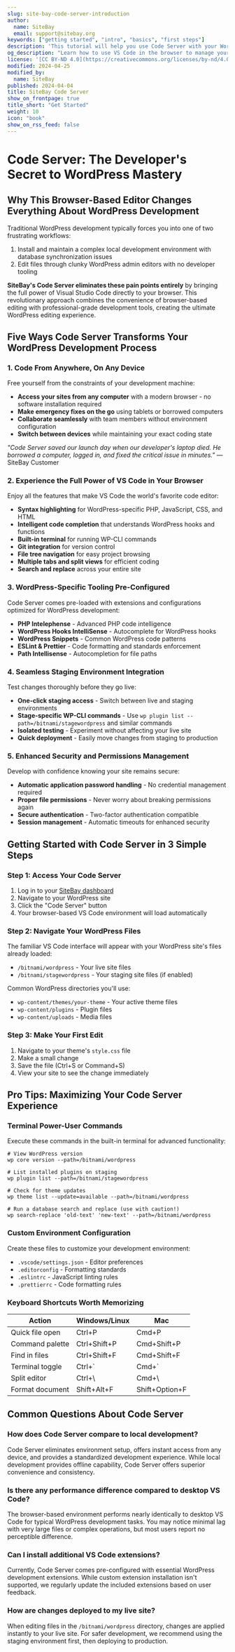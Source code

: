 ```yaml
---
slug: site-bay-code-server-introduction
author:
  name: SiteBay
  email: support@sitebay.org
keywords: ["getting started", "intro", "basics", "first steps"]
description: 'This tutorial will help you use Code Server with your WordPress site on SiteBay.'
og_description: "Learn how to use VS Code in the browser to manage your WP site with our Getting Started tutorial."
license: '[CC BY-ND 4.0](https://creativecommons.org/licenses/by-nd/4.0)'
modified: 2024-04-25
modified_by:
  name: SiteBay
published: 2024-04-04
title: SiteBay Code Server
show_on_frontpage: true
title_short: "Get Started"
weight: 10
icon: "book"
show_on_rss_feed: false
---
```


# Code Server: The Developer's Secret to WordPress Mastery

## Why This Browser-Based Editor Changes Everything About WordPress Development

Traditional WordPress development typically forces you into one of two frustrating workflows:

1. Install and maintain a complex local development environment with database synchronization issues
2. Edit files through clunky WordPress admin editors with no developer tooling

**SiteBay's Code Server eliminates these pain points entirely** by bringing the full power of Visual Studio Code directly to your browser. This revolutionary approach combines the convenience of browser-based editing with professional-grade development tools, creating the ultimate WordPress editing experience.

## Five Ways Code Server Transforms Your WordPress Development Process

### 1. Code From Anywhere, On Any Device

Free yourself from the constraints of your development machine:

- **Access your sites from any computer** with a modern browser - no software installation required
- **Make emergency fixes on the go** using tablets or borrowed computers
- **Collaborate seamlessly** with team members without environment configuration
- **Switch between devices** while maintaining your exact coding state

*"Code Server saved our launch day when our developer's laptop died. He borrowed a computer, logged in, and fixed the critical issue in minutes."* — SiteBay Customer

### 2. Experience the Full Power of VS Code in Your Browser

Enjoy all the features that make VS Code the world's favorite code editor:

- **Syntax highlighting** for WordPress-specific PHP, JavaScript, CSS, and HTML
- **Intelligent code completion** that understands WordPress hooks and functions
- **Built-in terminal** for running WP-CLI commands
- **Git integration** for version control
- **File tree navigation** for easy project browsing
- **Multiple tabs and split views** for efficient coding
- **Search and replace** across your entire site

### 3. WordPress-Specific Tooling Pre-Configured

Code Server comes pre-loaded with extensions and configurations optimized for WordPress development:

- **PHP Intelephense** - Advanced PHP code intelligence
- **WordPress Hooks IntelliSense** - Autocomplete for WordPress hooks
- **WordPress Snippets** - Common WordPress code patterns
- **ESLint & Prettier** - Code formatting and standards enforcement
- **Path Intellisense** - Autocompletion for file paths

### 4. Seamless Staging Environment Integration

Test changes thoroughly before they go live:

- **One-click staging access** - Switch between live and staging environments
- **Stage-specific WP-CLI commands** - Use `wp plugin list --path=/bitnami/stagewordpress` and similar commands
- **Isolated testing** - Experiment without affecting your live site
- **Quick deployment** - Easily move changes from staging to production

### 5. Enhanced Security and Permissions Management

Develop with confidence knowing your site remains secure:

- **Automatic application password handling** - No credential management required
- **Proper file permissions** - Never worry about breaking permissions again
- **Secure authentication** - Two-factor authentication compatible
- **Session management** - Automatic timeouts for enhanced security

## Getting Started with Code Server in 3 Simple Steps

### Step 1: Access Your Code Server

1. Log in to your [SiteBay dashboard](https://my.sitebay.org)
2. Navigate to your WordPress site
3. Click the "Code Server" button
4. Your browser-based VS Code environment will load automatically

### Step 2: Navigate Your WordPress Files

The familiar VS Code interface will appear with your WordPress site's files already loaded:

- `/bitnami/wordpress` - Your live site files
- `/bitnami/stagewordpress` - Your staging site files (if enabled)

Common WordPress directories you'll use:

- `wp-content/themes/your-theme` - Your active theme files
- `wp-content/plugins` - Plugin files
- `wp-content/uploads` - Media files

### Step 3: Make Your First Edit

1. Navigate to your theme's `style.css` file
2. Make a small change
3. Save the file (Ctrl+S or Command+S)
4. View your site to see the change immediately

## Pro Tips: Maximizing Your Code Server Experience

### Terminal Power-User Commands

Execute these commands in the built-in terminal for advanced functionality:

```
# View WordPress version
wp core version --path=/bitnami/wordpress

# List installed plugins on staging
wp plugin list --path=/bitnami/stagewordpress

# Check for theme updates
wp theme list --update=available --path=/bitnami/wordpress

# Run a database search and replace (use with caution!)
wp search-replace 'old-text' 'new-text' --path=/bitnami/wordpress
```

### Custom Environment Configuration

Create these files to customize your development environment:

- `.vscode/settings.json` - Editor preferences
- `.editorconfig` - Formatting standards
- `.eslintrc` - JavaScript linting rules
- `.prettierrc` - Code formatting rules

### Keyboard Shortcuts Worth Memorizing

| Action | Windows/Linux | Mac |
|--------|---------------|-----|
| Quick file open | Ctrl+P | Cmd+P |
| Command palette | Ctrl+Shift+P | Cmd+Shift+P |
| Find in files | Ctrl+Shift+F | Cmd+Shift+F |
| Terminal toggle | Ctrl+` | Cmd+` |
| Split editor | Ctrl+\ | Cmd+\ |
| Format document | Shift+Alt+F | Shift+Option+F |

## Common Questions About Code Server

### How does Code Server compare to local development?

Code Server eliminates environment setup, offers instant access from any device, and provides a standardized development experience. While local development provides offline capability, Code Server offers superior convenience and consistency.

### Is there any performance difference compared to desktop VS Code?

The browser-based environment performs nearly identically to desktop VS Code for typical WordPress development tasks. You may notice minimal lag with very large files or complex operations, but most users report no perceptible difference.

### Can I install additional VS Code extensions?

Currently, Code Server comes pre-configured with essential WordPress development extensions. While custom extension installation isn't supported, we regularly update the included extensions based on user feedback.

### How are changes deployed to my live site?

When editing files in the `/bitnami/wordpress` directory, changes are applied instantly to your live site. For safer development, we recommend using the staging environment first, then deploying to production.

